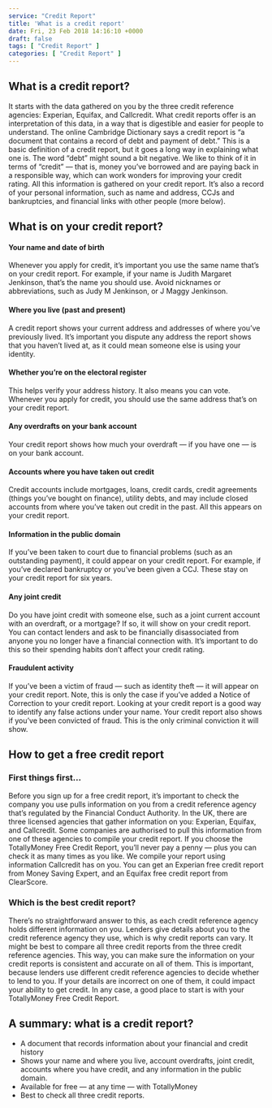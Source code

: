 ```yaml
---
service: "Credit Report"
title: 'What is a credit report'
date: Fri, 23 Feb 2018 14:16:10 +0000
draft: false
tags: [ "Credit Report" ]
categories: [ "Credit Report" ]
---
```


What is a credit report?
------------------------

It starts with the data gathered on you by the three credit reference agencies: Experian, Equifax, and Callcredit. What credit reports offer is an interpretation of this data, in a way that is digestible and easier for people to understand. The online Cambridge Dictionary says a credit report is “a document that contains a record of debt and payment of debt.” This is a basic definition of a credit report, but it goes a long way in explaining what one is. The word “debt” might sound a bit negative. We like to think of it in terms of “credit” — that is, money you’ve borrowed and are paying back in a responsible way, which can work wonders for improving your credit rating. All this information is gathered on your credit report. It’s also a record of your personal information, such as name and address, CCJs and bankruptcies, and financial links with other people (more below).

What is on your credit report?
------------------------------

#### Your name and date of birth

Whenever you apply for credit, it’s important you use the same name that’s on your credit report. For example, if your name is Judith Margaret Jenkinson, that’s the name you should use. Avoid nicknames or abbreviations, such as Judy M Jenkinson, or J Maggy Jenkinson.

#### Where you live (past and present)

A credit report shows your current address and addresses of where you’ve previously lived. It’s important you dispute any address the report shows that you haven’t lived at, as it could mean someone else is using your identity.

#### Whether you’re on the electoral register

This helps verify your address history. It also means you can vote. Whenever you apply for credit, you should use the same address that’s on your credit report.

#### Any overdrafts on your bank account

Your credit report shows how much your overdraft — if you have one — is on your bank account.

#### Accounts where you have taken out credit

Credit accounts include mortgages, loans, credit cards, credit agreements (things you’ve bought on finance), utility debts, and may include closed accounts from where you’ve taken out credit in the past. All this appears on your credit report.

#### Information in the public domain

If you’ve been taken to court due to financial problems (such as an outstanding payment), it could appear on your credit report. For example, if you’ve declared bankruptcy or you’ve been given a CCJ. These stay on your credit report for six years.

#### Any joint credit

Do you have joint credit with someone else, such as a joint current account with an overdraft, or a mortgage? If so, it will show on your credit report. You can contact lenders and ask to be financially disassociated from anyone you no longer have a financial connection with. It’s important to do this so their spending habits don’t affect your credit rating.

#### Fraudulent activity

If you’ve been a victim of fraud — such as identity theft — it will appear on your credit report. Note, this is only the case if you’ve added a Notice of Correction to your credit report. Looking at your credit report is a good way to identify any false actions under your name. Your credit report also shows if you’ve been convicted of fraud. This is the only criminal conviction it will show.

How to get a free credit report
-------------------------------

### First things first…

Before you sign up for a free credit report, it’s important to check the company you use pulls information on you from a credit reference agency that’s regulated by the Financial Conduct Authority. In the UK, there are three licensed agencies that gather information on you: Experian, Equifax, and Callcredit. Some companies are authorised to pull this information from one of these agencies to compile your credit report. If you choose the TotallyMoney Free Credit Report, you’ll never pay a penny — plus you can check it as many times as you like. We compile your report using information Callcredit has on you. You can get an Experian free credit report from Money Saving Expert, and an Equifax free credit report from ClearScore.

### Which is the best credit report?

There’s no straightforward answer to this, as each credit reference agency holds different information on you. Lenders give details about you to the credit reference agency they use, which is why credit reports can vary. It might be best to compare all three credit reports from the three credit reference agencies. This way, you can make sure the information on your credit reports is consistent and accurate on all of them. This is important, because lenders use different credit reference agencies to decide whether to lend to you. If your details are incorrect on one of them, it could impact your ability to get credit. In any case, a good place to start is with your TotallyMoney Free Credit Report.

A summary: what is a credit report?
-----------------------------------

*   A document that records information about your financial and credit history
*   Shows your name and where you live, account overdrafts, joint credit, accounts where you have credit, and any information in the public domain.
*   Available for free — at any time — with TotallyMoney
*   Best to check all three credit reports.